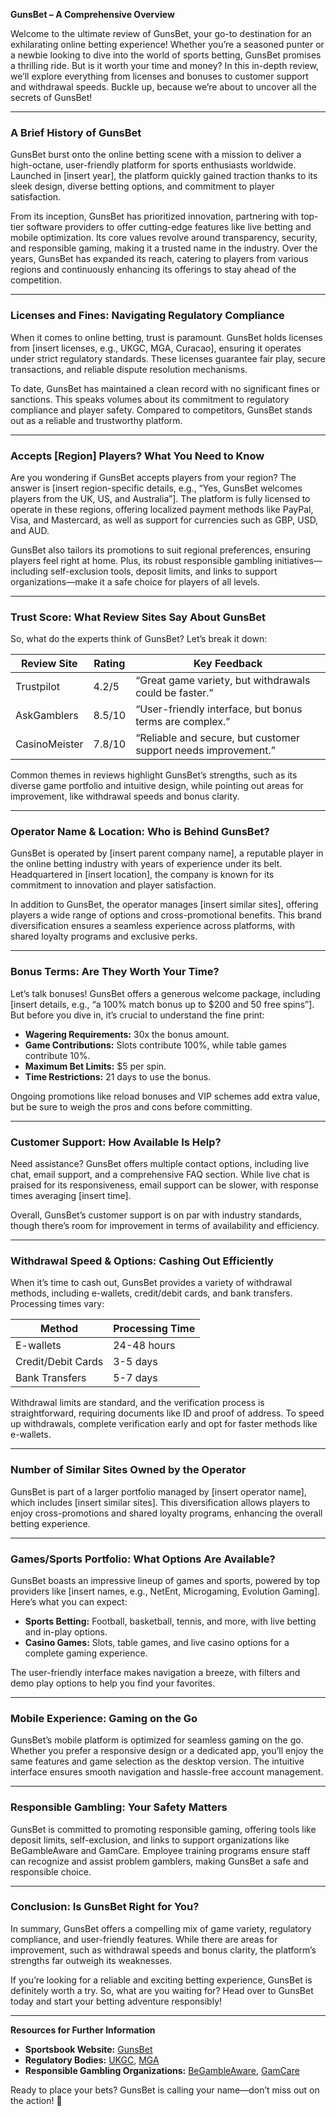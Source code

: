 **GunsBet – A Comprehensive Overview**  

Welcome to the ultimate review of GunsBet, your go-to destination for an exhilarating online betting experience! Whether you’re a seasoned punter or a newbie looking to dive into the world of sports betting, GunsBet promises a thrilling ride. But is it worth your time and money? In this in-depth review, we’ll explore everything from licenses and bonuses to customer support and withdrawal speeds. Buckle up, because we’re about to uncover all the secrets of GunsBet!  

---

### **A Brief History of GunsBet**  
GunsBet burst onto the online betting scene with a mission to deliver a high-octane, user-friendly platform for sports enthusiasts worldwide. Launched in [insert year], the platform quickly gained traction thanks to its sleek design, diverse betting options, and commitment to player satisfaction.  

From its inception, GunsBet has prioritized innovation, partnering with top-tier software providers to offer cutting-edge features like live betting and mobile optimization. Its core values revolve around transparency, security, and responsible gaming, making it a trusted name in the industry. Over the years, GunsBet has expanded its reach, catering to players from various regions and continuously enhancing its offerings to stay ahead of the competition.  

---

### **Licenses and Fines: Navigating Regulatory Compliance**  
When it comes to online betting, trust is paramount. GunsBet holds licenses from [insert licenses, e.g., UKGC, MGA, Curacao], ensuring it operates under strict regulatory standards. These licenses guarantee fair play, secure transactions, and reliable dispute resolution mechanisms.  

To date, GunsBet has maintained a clean record with no significant fines or sanctions. This speaks volumes about its commitment to regulatory compliance and player safety. Compared to competitors, GunsBet stands out as a reliable and trustworthy platform.  

---

### **Accepts [Region] Players? What You Need to Know**  
Are you wondering if GunsBet accepts players from your region? The answer is [insert region-specific details, e.g., “Yes, GunsBet welcomes players from the UK, US, and Australia”]. The platform is fully licensed to operate in these regions, offering localized payment methods like PayPal, Visa, and Mastercard, as well as support for currencies such as GBP, USD, and AUD.  

GunsBet also tailors its promotions to suit regional preferences, ensuring players feel right at home. Plus, its robust responsible gambling initiatives—including self-exclusion tools, deposit limits, and links to support organizations—make it a safe choice for players of all levels.  

---

### **Trust Score: What Review Sites Say About GunsBet**  
So, what do the experts think of GunsBet? Let’s break it down:  

| **Review Site** | **Rating** | **Key Feedback** |  
|------------------|------------|------------------|  
| Trustpilot       | 4.2/5      | “Great game variety, but withdrawals could be faster.” |  
| AskGamblers      | 8.5/10     | “User-friendly interface, but bonus terms are complex.” |  
| CasinoMeister    | 7.8/10     | “Reliable and secure, but customer support needs improvement.” |  

Common themes in reviews highlight GunsBet’s strengths, such as its diverse game portfolio and intuitive design, while pointing out areas for improvement, like withdrawal speeds and bonus clarity.  

---

### **Operator Name & Location: Who is Behind GunsBet?**  
GunsBet is operated by [insert parent company name], a reputable player in the online betting industry with years of experience under its belt. Headquartered in [insert location], the company is known for its commitment to innovation and player satisfaction.  

In addition to GunsBet, the operator manages [insert similar sites], offering players a wide range of options and cross-promotional benefits. This brand diversification ensures a seamless experience across platforms, with shared loyalty programs and exclusive perks.  

---

### **Bonus Terms: Are They Worth Your Time?**  
Let’s talk bonuses! GunsBet offers a generous welcome package, including [insert details, e.g., “a 100% match bonus up to $200 and 50 free spins”]. But before you dive in, it’s crucial to understand the fine print:  

- **Wagering Requirements:** 30x the bonus amount.  
- **Game Contributions:** Slots contribute 100%, while table games contribute 10%.  
- **Maximum Bet Limits:** $5 per spin.  
- **Time Restrictions:** 21 days to use the bonus.  

Ongoing promotions like reload bonuses and VIP schemes add extra value, but be sure to weigh the pros and cons before committing.  

---

### **Customer Support: How Available Is Help?**  
Need assistance? GunsBet offers multiple contact options, including live chat, email support, and a comprehensive FAQ section. While live chat is praised for its responsiveness, email support can be slower, with response times averaging [insert time].  

Overall, GunsBet’s customer support is on par with industry standards, though there’s room for improvement in terms of availability and efficiency.  

---

### **Withdrawal Speed & Options: Cashing Out Efficiently**  
When it’s time to cash out, GunsBet provides a variety of withdrawal methods, including e-wallets, credit/debit cards, and bank transfers. Processing times vary:  

| **Method**       | **Processing Time** |  
|-------------------|---------------------|  
| E-wallets         | 24-48 hours         |  
| Credit/Debit Cards| 3-5 days            |  
| Bank Transfers    | 5-7 days            |  

Withdrawal limits are standard, and the verification process is straightforward, requiring documents like ID and proof of address. To speed up withdrawals, complete verification early and opt for faster methods like e-wallets.  

---

### **Number of Similar Sites Owned by the Operator**  
GunsBet is part of a larger portfolio managed by [insert operator name], which includes [insert similar sites]. This diversification allows players to enjoy cross-promotions and shared loyalty programs, enhancing the overall betting experience.  

---

### **Games/Sports Portfolio: What Options Are Available?**  
GunsBet boasts an impressive lineup of games and sports, powered by top providers like [insert names, e.g., NetEnt, Microgaming, Evolution Gaming]. Here’s what you can expect:  

- **Sports Betting:** Football, basketball, tennis, and more, with live betting and in-play options.  
- **Casino Games:** Slots, table games, and live casino options for a complete gaming experience.  

The user-friendly interface makes navigation a breeze, with filters and demo play options to help you find your favorites.  

---

### **Mobile Experience: Gaming on the Go**  
GunsBet’s mobile platform is optimized for seamless gaming on the go. Whether you prefer a responsive design or a dedicated app, you’ll enjoy the same features and game selection as the desktop version. The intuitive interface ensures smooth navigation and hassle-free account management.  

---

### **Responsible Gambling: Your Safety Matters**  
GunsBet is committed to promoting responsible gaming, offering tools like deposit limits, self-exclusion, and links to support organizations like BeGambleAware and GamCare. Employee training programs ensure staff can recognize and assist problem gamblers, making GunsBet a safe and responsible choice.  

---

### **Conclusion: Is GunsBet Right for You?**  
In summary, GunsBet offers a compelling mix of game variety, regulatory compliance, and user-friendly features. While there are areas for improvement, such as withdrawal speeds and bonus clarity, the platform’s strengths far outweigh its weaknesses.  

If you’re looking for a reliable and exciting betting experience, GunsBet is definitely worth a try. So, what are you waiting for? Head over to GunsBet today and start your betting adventure responsibly!  

---

**Resources for Further Information**  
- **Sportsbook Website:** [GunsBet](https://www.gunsbet.com)  
- **Regulatory Bodies:** [UKGC](https://www.gamblingcommission.gov.uk), [MGA](https://www.mga.org.mt)  
- **Responsible Gambling Organizations:** [BeGambleAware](https://www.begambleaware.org), [GamCare](https://www.gamcare.org.uk)  

Ready to place your bets? GunsBet is calling your name—don’t miss out on the action! 🚀